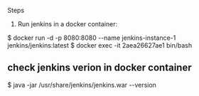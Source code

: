 Steps

1. Run jenkins in a docker container:

$  docker run -d -p 8080:8080 --name jenkins-instance-1 jenkins/jenkins:latest
$ docker exec -it 2aea26627ae1 bin/bash

## check jenkins verion in docker container
$ java -jar /usr/share/jenkins/jenkins.war --version
